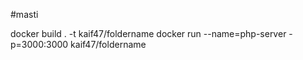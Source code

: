#masti

























docker build . -t kaif47/foldername
docker run --name=php-server -p=3000:3000 kaif47/foldername

